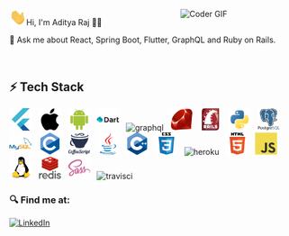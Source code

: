 
<p>
  <img align="right" src="https://media.giphy.com/media/SWoSkN6DxTszqIKEqv/giphy.gif" alt="Coder GIF" width="200">

  <img src="https://raw.githubusercontent.com/ABSphreak/ABSphreak/master/gifs/Hi.gif" width="30px">Hi, I'm Aditya Raj 👨‍💻

  💬  Ask me about React, Spring Boot, Flutter, GraphQL and Ruby on Rails.

</p>
<br>

## ⚡ Tech Stack
<p>
    <img src="https://raw.githubusercontent.com/devicons/devicon/7a4ca8aa871d6dca81691e018d31eed89cb70a76/icons/flutter/flutter-original.svg" alt="flutter" width="40" height="40"/>
    &nbsp;
    <img src="https://raw.githubusercontent.com/devicons/devicon/7a4ca8aa871d6dca81691e018d31eed89cb70a76/icons/apple/apple-original.svg" alt="apple" width="40" height="40"/>
    &nbsp;
    <img src="https://raw.githubusercontent.com/devicons/devicon/7a4ca8aa871d6dca81691e018d31eed89cb70a76/icons/android/android-original.svg" alt="andriod" width="40" height="40"/>
    &nbsp;
    <img src="https://raw.githubusercontent.com/devicons/devicon/7a4ca8aa871d6dca81691e018d31eed89cb70a76/icons/dart/dart-original-wordmark.svg" alt="dart" width="40" height="40"/>
    &nbsp;
    <img src="https://www.vectorlogo.zone/logos/graphql/graphql-icon.svg" alt="graphql" width="40" height="40"/>
    &nbsp;
    <img src="https://raw.githubusercontent.com/devicons/devicon/master/icons/ruby/ruby-original.svg" alt="ruby" width="40" height="40"/>
    &nbsp;
    <img src="https://raw.githubusercontent.com/devicons/devicon/master/icons/rails/rails-original-wordmark.svg" alt="rails" width="40" height="40"/>
    &nbsp;
    <img src="https://raw.githubusercontent.com/devicons/devicon/master/icons/python/python-original.svg" alt="python" width="40" height="40"/>
    &nbsp;
    <img src="https://raw.githubusercontent.com/devicons/devicon/master/icons/postgresql/postgresql-original-wordmark.svg" alt="postgresql" width="40" height="40"/>
    &nbsp;
    <img src="https://raw.githubusercontent.com/devicons/devicon/master/icons/mysql/mysql-original-wordmark.svg" alt="mysql" width="40" height="40"/>
    &nbsp;
    <img src="https://raw.githubusercontent.com/devicons/devicon/master/icons/c/c-original.svg" alt="c" width="40" height="40"/>
    &nbsp;
    <img src="https://raw.githubusercontent.com/devicons/devicon/master/icons/coffeescript/coffeescript-original-wordmark.svg" alt="coffeescript" width="40" height="40"/>
    &nbsp;
    <img src="https://raw.githubusercontent.com/devicons/devicon/master/icons/java/java-original.svg" alt="java" width="40" height="40"/>
    &nbsp;
    <img src="https://raw.githubusercontent.com/devicons/devicon/master/icons/cplusplus/cplusplus-original.svg" alt="cplusplus" width="40" height="40"/>
    &nbsp;
    <img src="https://raw.githubusercontent.com/devicons/devicon/master/icons/css3/css3-original-wordmark.svg" alt="css3" width="40" height="40"/>
    &nbsp;
    <img src="https://www.vectorlogo.zone/logos/heroku/heroku-icon.svg" alt="heroku" width="40" height="40"/>
    &nbsp;
    <img src="https://raw.githubusercontent.com/devicons/devicon/master/icons/html5/html5-original-wordmark.svg" alt="html5" width="40" height="40"/>
    &nbsp;
    <img src="https://raw.githubusercontent.com/devicons/devicon/master/icons/javascript/javascript-original.svg" alt="javascript" width="40" height="40"/>
    &nbsp;
    <img src="https://raw.githubusercontent.com/devicons/devicon/master/icons/linux/linux-original.svg" alt="linux" width="40" height="40"/>
    &nbsp;
    <img src="https://raw.githubusercontent.com/devicons/devicon/master/icons/redis/redis-original-wordmark.svg" alt="redis" width="40" height="40"/>
    &nbsp;
    <img src="https://raw.githubusercontent.com/devicons/devicon/master/icons/sass/sass-original.svg" alt="sass" width="40" height="40"/>
    &nbsp;
    <img src="https://www.vectorlogo.zone/logos/travis-ci/travis-ci-icon.svg" alt="travisci" width="40" height="40"/>
</p>


###  🔍  Find me at:
   <a href="https://www.linkedin.com/in/aditya-raj-b03480163/"><img src="https://img.shields.io/badge/-AdityaRaj-blue?style=flat-square&logo=Linkedin&logoColor=white" width="100px" alt="LinkedIn"></a> 
